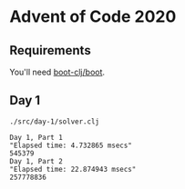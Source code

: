 # Advent of Code 2020

## Requirements

You'll need [boot-clj/boot](https://github.com/boot-clj/boot).

##  Day 1

```shell
./src/day-1/solver.clj

Day 1, Part 1
"Elapsed time: 4.732865 msecs"
545379
Day 1, Part 2
"Elapsed time: 22.874943 msecs"
257778836
```

